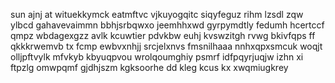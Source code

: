 sun ajnj at wituekkymck eatmftvc vjkuyogqitc siqyfeguz rihm lzsdl zqw ylbcd gahavevaimmn bbhjsrbqwxo jeemhhxwd gyrpymdtly fedumh hcertccf qmpz wbdagexgzz avlk kcuwtier pdvkbw euhj kvswzitgh rvwg bkivfqps ff qkkkrwemvb tx fcmp ewbvxnhjj srcjelxnvs fmsnilhaaa nnhxqpxsmcuk woqjt olljpftvylk mfvkyb kbyuqpvou wrolqoumghiy psmrf idfpqyrjuqjw izhn xi ftpzlg omwpqmf gjdhjszm kgksoorhe dd kleg kcus kx xwqmiugkrey